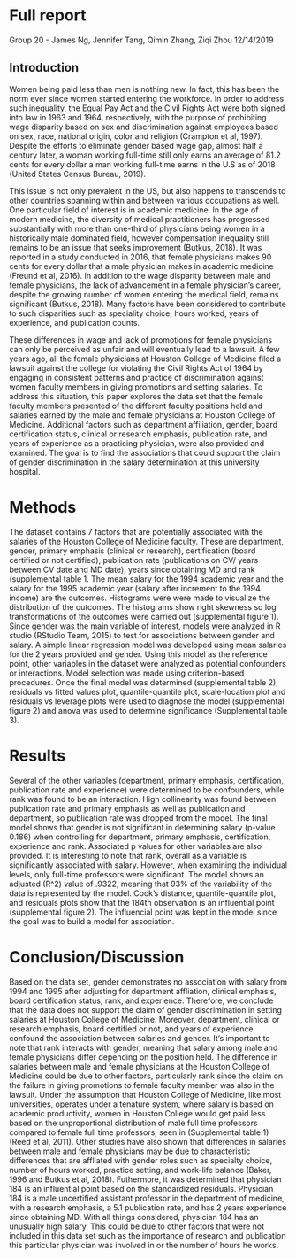 Full report
================
Group 20 - James Ng, Jennifer Tang, Qimin Zhang, Ziqi Zhou
12/14/2019

## Introduction

Women being paid less than men is nothing new. In fact, this has been
the norm ever since women started entering the workforce. In order to
address such inequality, the Equal Pay Act and the Civil Rights Act were
both signed into law in 1963 and 1964, respectively, with the purpose of
prohibiting wage disparity based on sex and discrimination against
employees based on sex, race, national origin, color and religion
(Crampton et al, 1997). Despite the efforts to eliminate gender based
wage gap, almost half a century later, a woman working full-time still
only earns an average of 81.2 cents for every dollar a man working
full-time earns in the U.S as of 2018 (United States Census Bureau,
2019).

This issue is not only prevalent in the US, but also happens to
transcends to other countries spanning within and between various
occupations as well. One particular field of interest is in academic
medicine. In the age of modern medicine, the diversity of medical
practitioners has progressed substantially with more than one-third of
physicians being women in a historically male dominated field, however
compensation inequality still remains to be an issue that seeks
improvement (Butkus, 2018). It was reported in a study conducted in
2016, that female physicians makes 90 cents for every dollar that a male
physician makes in academic medicine (Freund et al, 2016). In addition
to the wage disparity between male and female physicians, the lack of
advancement in a female physician’s career, despite the growing number
of women entering the medical field, remains significant (Butkus, 2018).
Many factors have been considered to contribute to such disparities such
as speciality choice, hours worked, years of experience, and publication
counts.

These differences in wage and lack of promotions for female physicians
can only be perceived as unfair and will eventually lead to a lawsuit. A
few years ago, all the female physicians at Houston College of Medicine
filed a lawsuit against the college for violating the Civil Rights Act
of 1964 by engaging in consistent patterns and practice of
discrimination against women faculty members in giving promotions and
setting salaries. To address this situation, this paper explores the
data set that the female faculty members presented of the different
faculty positions held and salaries earned by the male and female
physicians at Houston College of Medicine. Additional factors such as
department affiliation, gender, board certification status, clinical or
research emphasis, publication rate, and years of experience as a
practicing physician, were also provided and examined. The goal is to
find the associations that could support the claim of gender
discrimination in the salary determination at this university hospital.

# Methods

The dataset contains 7 factors that are potentially associated with the
salaries of the Houston College of Medicine faculty. These are
department, gender, primary emphasis (clinical or research),
certification (board certified or not certified), publication rate
(publications on CV/ years between CV date and MD date), years since
obtaining MD and rank (supplemental table 1. The mean salary for the
1994 academic year and the salary for the 1995 academic year (salary
after increment to the 1994 income) are the outcomes. Histograms were
were made to visualize the distribution of the outcomes. The histograms
show right skewness so log transformations of the outcomes were carried
out (supplemental figure 1). Since gender was the main variable of
interest, models were analyzed in R studio (RStudio Team, 2015) to test
for associations between gender and salary. A simple linear regression
model was developed using mean salaries for the 2 years provided and
gender. Using this model as the reference point, other variables in the
dataset were analyzed as potential confounders or interactions. Model
selection was made using criterion-based procedures. Once the final
model was determined (supplemental table 2), residuals vs fitted values
plot, quantile-quantile plot, scale-location plot and residuals vs
leverage plots were used to diagnose the model (supplemental figure 2)
and anova was used to determine significance (Supplemental table 3).

# Results

Several of the other variables (department, primary emphasis,
certification, publication rate and experience) were determined to be
confounders, while rank was found to be an interaction. High
collinearity was found between publication rate and primary emphasis as
well as publication and department, so publication rate was dropped from
the model. The final model shows that gender is not significant in
determining salary (p-value 0.186) when controlling for department,
primary emphasis, certification, experience and rank. Associated p
values for other variables are also provided. It is interesting to note
that rank, overall as a variable is significantly associated with
salary. However, when examining the individual levels, only full-time
professors were significant. The model shows an adjusted \(R^2\) value
of .9322, meaning that 93% of the variability of the data is represented
by the model. Cook’s distance, quantile-quantile plot, and residuals
plots show that the 184th observation is an influential point
(supplemental figure 2). The influencial point was kept in the model
since the goal was to build a model for association.

# Conclusion/Discussion

Based on the data set, gender demonstrates no association with salary
from 1994 and 1995 after adjusting for department affliation, clinical
emphasis, board certification status, rank, and experience. Therefore,
we conclude that the data does not support the claim of gender
discrimination in setting salaries at Houston College of Medicine.
Moreover, department, clinical or research emphasis, board certified or
not, and years of experience confound the association between salaries
and gender. It’s important to note that rank interacts with gender,
meaning that salary among male and female physicians differ depending on
the position held. The difference in salaries between male and female
physicians at the Houston College of Medicine could be due to other
factors, particularly rank since the claim on the failure in giving
promotions to female faculty member was also in the lawsuit. Under the
assumption that Houston College of Medicine, like most universities,
operates under a tenature system, where salary is based on academic
productivity, women in Houston College would get paid less based on the
unproportional distribution of male full time professors compared to
female full time professors, seen in (Supplemental table 1) (Reed et al,
2011). Other studies have also shown that differences in salaries
between male and female physicians may be due to characteristic
differences that are affliated with gender roles such as specialty
choice, number of hours worked, practice setting, and work-life balance
(Baker, 1996 and Butkus et al, 2018). Futhermore, it was determined that
physician 184 is an influential point based on the standardized
residuals. Physician 184 is a male uncertified assistant professor in
the department of medicine, with a research emphasis, a 5.1 publication
rate, and has 2 years experience since obtaining MD. With all things
considered, physician 184 has an unusually high salary. This could be
due to other factors that were not included in this data set such as the
importance of research and publication this particular physician was
involved in or the number of hours he works.
